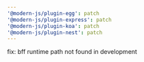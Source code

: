 ```yaml
---
'@modern-js/plugin-egg': patch
'@modern-js/plugin-express': patch
'@modern-js/plugin-koa': patch
'@modern-js/plugin-nest': patch
---
```


fix: bff runtime path not found in development
